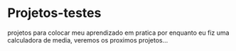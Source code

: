 # Projetos-testes
projetos para colocar meu aprendizado em pratica
por enquanto eu fiz uma calculadora de media, veremos os proximos projetos...
